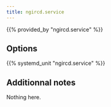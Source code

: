 ```yaml
---
title: ngircd.service
---
```


{{% provided_by "ngircd.service" %}}

## Options

{{% systemd_unit "ngircd.service" %}}

## Additionnal notes

Nothing here.